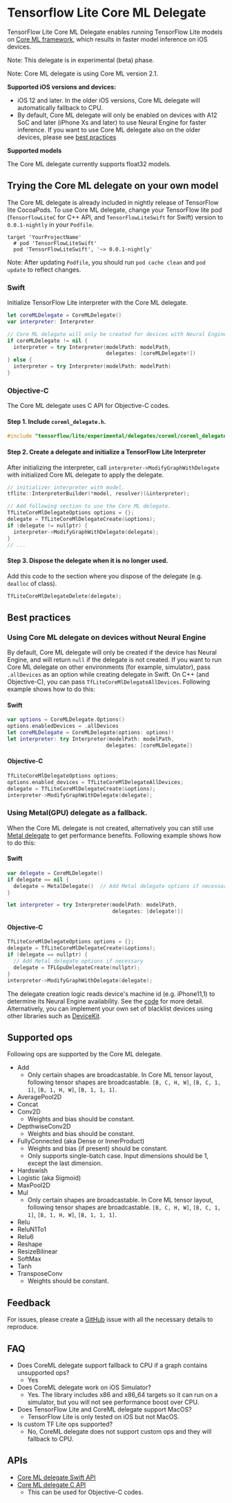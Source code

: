 # Tensorflow Lite Core ML Delegate

TensorFlow Lite Core ML Delegate enables running TensorFlow Lite models on
[Core ML framework](https://developer.apple.com/documentation/coreml), which
results in faster model inference on iOS devices.

Note: This delegate is in experimental (beta) phase.

Note: Core ML delegate is using Core ML version 2.1.

**Supported iOS versions and devices:**

- iOS 12 and later. In the older iOS versions, Core ML delegate will
  automatically fallback to CPU.
- By default, Core ML delegate will only be enabled on devices with A12 SoC and
  later (iPhone Xs and later) to use Neural Engine for faster inference. If you
  want to use Core ML delegate also on the older devices, please see
  [best practices](#best-practices)

**Supported models**

The Core ML delegate currently supports float32 models.

## Trying the Core ML delegate on your own model

The Core ML delegate is already included in nightly release of TensorFlow lite
CocoaPods. To use Core ML delegate, change your TensorFlow lite pod
(`TensorflowLiteC` for C++ API, and `TensorFlowLiteSwift` for Swift) version to
`0.0.1-nightly` in your `Podfile`.

```
target 'YourProjectName'
  # pod 'TensorFlowLiteSwift'
  pod 'TensorFlowLiteSwift', '~> 0.0.1-nightly'
```

Note: After updating `Podfile`, you should run `pod cache clean` and
`pod update` to reflect changes.

### Swift

Initialize TensorFlow Lite interpreter with the Core ML delegate.

```swift
let coreMLDelegate = CoreMLDelegate()
var interpreter: Interpreter

// Core ML delegate will only be created for devices with Neural Engine
if coreMLDelegate != nil {
  interpreter = try Interpreter(modelPath: modelPath,
                                delegates: [coreMLDelegate!])
} else {
  interpreter = try Interpreter(modelPath: modelPath)
}
```

### Objective-C

The Core ML delegate uses C API for Objective-C codes.

#### Step 1. Include `coreml_delegate.h`.

```objectivec
#include "tensorflow/lite/experimental/delegates/coreml/coreml_delegate.h"
```

#### Step 2. Create a delegate and initialize a TensorFlow Lite Interpreter

After initializing the interpreter, call `interpreter->ModifyGraphWithDelegate`
with initialized Core ML delegate to apply the delegate.

```objectivec
// initializer interpreter with model.
tflite::InterpreterBuilder(*model, resolver)(&interpreter);

// Add following section to use the Core ML delegate.
TfLiteCoreMlDelegateOptions options = {};
delegate = TfLiteCoreMlDelegateCreate(&options);
if (delegate != nullptr) {
  interpreter->ModifyGraphWithDelegate(delegate);
}
// ...
```

#### Step 3. Dispose the delegate when it is no longer used.

Add this code to the section where you dispose of the delegate (e.g. `dealloc`
of class).

```objectivec
TfLiteCoreMlDelegateDelete(delegate);
```

## Best practices

### Using Core ML delegate on devices without Neural Engine

By default, Core ML delegate will only be created if the device has Neural
Engine, and will return `null` if the delegate is not created. If you want to
run Core ML delegate on other environments (for example, simulator), pass
`.allDevices` as an option while creating delegate in Swift. On C++ (and
Objective-C), you can pass `TfLiteCoreMlDelegateAllDevices`. Following example
shows how to do this:

#### Swift

```swift
var options = CoreMLDelegate.Options()
options.enabledDevices = .allDevices
let coreMLDelegate = CoreMLDelegate(options: options)!
let interpreter: try Interpreter(modelPath: modelPath,
                                delegates: [coreMLDelegate])
```

#### Objective-C

```objectivec
TfLiteCoreMlDelegateOptions options;
options.enabled_devices = TfLiteCoreMlDelegateAllDevices;
delegate = TfLiteCoreMlDelegateCreate(&options);
interpreter->ModifyGraphWithDelegate(delegate);
```

### Using Metal(GPU) delegate as a fallback.

When the Core ML delegate is not created, alternatively you can still use
[Metal delegate](https://www.tensorflow.org/lite/performance/gpu#ios) to get
performance benefits. Following example shows how to do this:

#### Swift

```swift
var delegate = CoreMLDelegate()
if delegate == nil {
  delegate = MetalDelegate()  // Add Metal delegate options if necessary.
}

let interpreter = try Interpreter(modelPath: modelPath,
                                  delegates: [delegate!])
```

#### Objective-C

```objectivec
TfLiteCoreMlDelegateOptions options = {};
delegate = TfLiteCoreMlDelegateCreate(&options);
if (delegate == nullptr) {
  // Add Metal delegate options if necessary
  delegate = TFLGpuDelegateCreate(nullptr);
}
interpreter->ModifyGraphWithDelegate(delegate);
```

The delegate creation logic reads device's machine id (e.g. iPhone11,1) to
determine its Neural Engine availability. See the
[code](https://github.com/tensorflow/tensorflow/blob/master/tensorflow/lite/experimental/delegates/coreml/coreml_delegate.mm)
for more detail. Alternatively, you can implement your own set of blacklist
devices using other libraries such as
[DeviceKit](https://github.com/devicekit/DeviceKit).

## Supported ops

Following ops are supported by the Core ML delegate.

- Add
  - Only certain shapes are broadcastable. In Core ML tensor layout, following
    tensor shapes are broadcastable. `[B, C, H, W]`, `[B, C, 1, 1]`,
    `[B, 1, H, W]`, `[B, 1, 1, 1]`.
- AveragePool2D
- Concat
- Conv2D
  - Weights and bias should be constant.
- DepthwiseConv2D
  - Weights and bias should be constant.
- FullyConnected (aka Dense or InnerProduct)
  - Weights and bias (if present) should be constant.
  - Only supports single-batch case. Input dimensions should be 1, except the
    last dimension.
- Hardswish
- Logistic (aka Sigmoid)
- MaxPool2D
- Mul
  - Only certain shapes are broadcastable. In Core ML tensor layout, following
    tensor shapes are broadcastable. `[B, C, H, W]`, `[B, C, 1, 1]`,
    `[B, 1, H, W]`, `[B, 1, 1, 1]`.
- Relu
- ReluN1To1
- Relu6
- Reshape
- ResizeBilinear
- SoftMax
- Tanh
- TransposeConv
  - Weights should be constant.

## Feedback

For issues, please create a
[GitHub](https://github.com/tensorflow/tensorflow/issues/new?template=50-other-issues.md)
issue with all the necessary details to reproduce.

## FAQ

- Does CoreML delegate support fallback to CPU if a graph contains unsupported
  ops?
  - Yes
- Does CoreML delegate work on iOS Simulator?
  - Yes. The library includes x86 and x86_64 targets so it can run on a
    simulator, but you will not see performance boost over CPU.
- Does TensorFlow Lite and CoreML delegate support MacOS?
  - TensorFlow Lite is only tested on iOS but not MacOS.
- Is custom TF Lite ops supported?
  - No, CoreML delegate does not support custom ops and they will fallback to
    CPU.

## APIs

- [Core ML delegate Swift API](https://github.com/tensorflow/tensorflow/blob/master/tensorflow/lite/experimental/swift/Sources/CoreMLDelegate.swift)
- [Core ML delegate C API](https://github.com/tensorflow/tensorflow/blob/master/tensorflow/lite/experimental/delegates/coreml/coreml_delegate.h)
  - This can be used for Objective-C codes.

